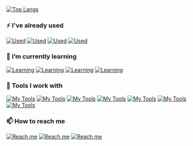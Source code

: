 [![Top Langs](https://github-readme-stats.vercel.app/api/top-langs/?username=JeremyDumesny&layout=compact&theme=transparent)](https://github.com/anuraghazra/github-readme-stats)

### ⚡ I've already used
[![Used](https://skillicons.dev/icons?i=c)](https://en.wikipedia.org/wiki/C_(programming_language))
[![Used](https://skillicons.dev/icons?i=cpp)](https://en.wikipedia.org/wiki/C%2B%2B)
[![Used](https://skillicons.dev/icons?i=go)](https://go.dev/)
[![Used](https://skillicons.dev/icons?i=python)](https://www.python.org/)
### 💾 I’m currently learning   
[![Learning](https://skillicons.dev/icons?i=flutter)](https://flutter.dev/)
[![Learning](https://skillicons.dev/icons?i=js)](https://en.wikipedia.org/wiki/JavaScript)
[![Learning](https://skillicons.dev/icons?i=nodejs)](https://en.wikipedia.org/wiki/Node.js#:~:text=JavaScript%20is%20the%20only%20language,programs%20such%20as%20Web%20servers.)
[![Learning](https://skillicons.dev/icons?i=vuejs)](https://vuejs.org/guide/introduction.html)
### 🔧 Tools I work with   
[![My Tools](https://skillicons.dev/icons?i=vscode)](https://code.visualstudio.com/)
[![My Tools](https://skillicons.dev/icons?i=androidstudio)](https://developer.android.com/studio)
[![My Tools](https://skillicons.dev/icons?i=idea)](https://www.jetbrains.com/idea/)
[![My Tools](https://skillicons.dev/icons?i=linux)](https://en.wikipedia.org/wiki/Linux)
[![My Tools](https://skillicons.dev/icons?i=ps)](https://www.adobe.com/ca/products/photoshop.html)
[![My Tools](https://skillicons.dev/icons?i=figma)](https://www.figma.com/)
[![My Tools](https://skillicons.dev/icons?i=gitlab)](https://about.gitlab.com/)

### 📫 How to reach me
[![Reach me](https://skillicons.dev/icons?i=linkedin)](https://www.linkedin.com/in/j%C3%A9r%C3%A9my-dumesny/)
[![Reach me](https://skillicons.dev/icons?i=instagram)](https://www.instagram.com/dms_jeremy/)
[![Reach me](https://skillicons.dev/icons?i=discord)](https://discordapp.com/users/Lamaaa#2779/)
